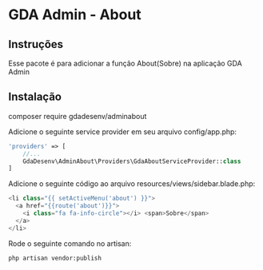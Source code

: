 # GDA Admin - About

## Instruções

Esse pacote é para adicionar a função About(Sobre) na aplicação GDA Admin

## Instalação

composer require gdadesenv/adminabout

Adicione o seguinte service provider em seu arquivo config/app.php:

```php
'providers' => [
    //...
    GdaDesenv\AdminAbout\Providers\GdaAboutServiceProvider::class
]
```

Adicione o seguinte código ao arquivo resources/views/sidebar.blade.php:

```php
<li class="{{ setActiveMenu('about') }}">
  <a href="{{route('about')}}">
    <i class="fa fa-info-circle"></i> <span>Sobre</span>
  </a>
</li>
```

Rode o seguinte comando no artisan:

```bash
php artisan vendor:publish
```
